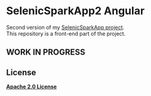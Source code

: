 # SelenicSparkApp2 Angular

Second version of my [SelenicSparkApp project](https://github.com/HardcoreMagazine/SelenicSparkApp).  
This repository is a front-end part of the project.


## WORK IN PROGRESS


## License
**[Apache 2.0 License](LICENSE.txt)**
